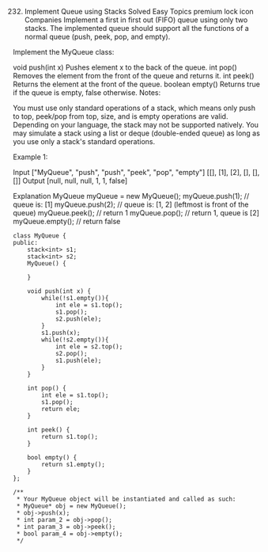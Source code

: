 232. Implement Queue using Stacks
     Solved
     Easy
     Topics
     premium lock icon
     Companies
     Implement a first in first out (FIFO) queue using only two stacks. The implemented queue should support all the functions of a normal queue (push, peek, pop, and empty).

Implement the MyQueue class:

void push(int x) Pushes element x to the back of the queue.
int pop() Removes the element from the front of the queue and returns it.
int peek() Returns the element at the front of the queue.
boolean empty() Returns true if the queue is empty, false otherwise.
Notes:

You must use only standard operations of a stack, which means only push to top, peek/pop from top, size, and is empty operations are valid.
Depending on your language, the stack may not be supported natively. You may simulate a stack using a list or deque (double-ended queue) as long as you use only a stack's standard operations.

Example 1:

Input
["MyQueue", "push", "push", "peek", "pop", "empty"]
[[], [1], [2], [], [], []]
Output
[null, null, null, 1, 1, false]

Explanation
MyQueue myQueue = new MyQueue();
myQueue.push(1); // queue is: [1]
myQueue.push(2); // queue is: [1, 2] (leftmost is front of the queue)
myQueue.peek(); // return 1
myQueue.pop(); // return 1, queue is [2]
myQueue.empty(); // return false

```
class MyQueue {
public:
    stack<int> s1;
    stack<int> s2;
    MyQueue() {

    }

    void push(int x) {
        while(!s1.empty()){
            int ele = s1.top();
            s1.pop();
            s2.push(ele);
        }
        s1.push(x);
        while(!s2.empty()){
            int ele = s2.top();
            s2.pop();
            s1.push(ele);
        }
    }

    int pop() {
        int ele = s1.top();
        s1.pop();
        return ele;
    }

    int peek() {
        return s1.top();
    }

    bool empty() {
        return s1.empty();
    }
};

/**
 * Your MyQueue object will be instantiated and called as such:
 * MyQueue* obj = new MyQueue();
 * obj->push(x);
 * int param_2 = obj->pop();
 * int param_3 = obj->peek();
 * bool param_4 = obj->empty();
 */

```
